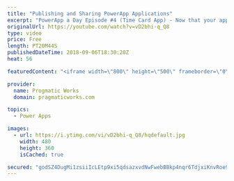 ```yaml
---
title: "Publishing and Sharing PowerApp Applications"
excerpt: "PowerApp a Day Episode #4 (Time Card App) - Now that your application is almost complete, it's time to publish and share the application. Learn how to deploy your application to make it accessible from phones, web, SharePoint and Dynamics. Power App and Power Platform Training : https://pragmaticworks.com/training/on-demand-training"
originalUrl: https://youtube.com/watch?v=vD2bhi-q_Q8
type: video
price: Free
length: PT20M44S
publishedDateTime: 2018-09-06T18:30:20Z
heat: 56

featuredContent: "<iframe width=\"800\" height=\"500\" frameborder=\"0\" src=\"https://www.youtube.com/embed/vD2bhi-q_Q8\" allow=\"accelerometer; autoplay; encrypted-media; gyroscope; picture-in-picture\" allowfullscreen></iframe>"

provider:
  name: Progmatic Works
  domain: pragmaticworks.com

topics:
  - Power Apps

images:
  - url: https://i.ytimg.com/vi/vD2bhi-q_Q8/hqdefault.jpg
    width: 480
    height: 360
    isCached: true

secured: "godSZ4DugMi1zsiiIcLEtp9xi5qdsazxvdNwFwebBBkp4nqr6TdjxiKnvRoe9UQvD8DkFqSPybGl1l8BiBSjVtPQIAEQg72otIV5kF9txScZGnmkiQpYGDW3a79vgckYOxqXhB88LGfZJl4+LmA9xazjZwO4hAN2fSu+6E1NXFHMGFAqmVuJOhaStQuKFicBLkVLoR+SNtHyG7D9QixAQ58EKg5+CIofMi0HZB/sxiBgfAh+HcRDpS3Oko40RgTvGASx/wQC6EjIKIAoLACUImWLm+eCzXlrUa7b7s08LzEn+gFzUFqv3Xdp/u1w4qXKwQSm1nEkrXxqkYN7ckyjlO7pN0nbu5sanwATK77iY0FjsaetqoQZhgsIrvbnuLsCxeVhJlkJTM1scIENoBRV0yMvlqjkhxO74OrZTDZc4nc=;jm9NetB+d0wCnVWY4ZjJqA=="
---
```


